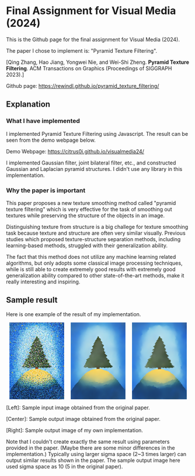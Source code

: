 # Final Assignment for Visual Media (2024)

This is the Github page for the final assignment for Visual Media (2024).

The paper I chose to implement is: "Pyramid Texture Filtering".

[Qing Zhang, Hao Jiang, Yongwei Nie, and Wei-Shi Zheng. **Pyramid Texture Filtering**. ACM Transactions on Graphics (Proceedings of SIGGRAPH 2023).]

Github page: https://rewindl.github.io/pyramid_texture_filtering/
## Explanation
### What I have implemented
I implemented Pyramid Texture Filtering using Javascript. The result can be seen from the demo webpage below.

Demo Webpage: https://citrus0i.github.io/visualmedia24/

I implemented Gaussian filter, joint bilateral filter, etc., and constructed Gaussian and Laplacian pyramid structures.
I didn't use any library in this implementation.

### Why the paper is important
This paper proposes a new texture smoothing method called "pyramid texture filtering" which is very effective for the task of smoothing out textures while preserving the structure of the objects in an image.

Distinguishing texture from structure is a big challege for texture smoothing task because texture and structure are often very similar visually. 
Previous studies which proposed texture-structure separation methods, including learning-based methods, struggled with their generalization ability.

The fact that this method does not utilize any machine learning related algorithms, but only adopts some classical image processing techniques, 
while is still able to create extremely good results with extremely good generalization ability compared to other state-of-the-art methods, make it really interesting and inspiring.

## Sample result
Here is one example of the result of my implementation.

<div style="display: flex; justify-content: space-around;">
  <img src="images/sample_input.png" alt="Sample Input" width="150" height="210">
  <img src="images/sample_result.png" alt="Sample Result" width="150" height="210">
  <img src="images/sample_my_result.png" alt="My Result" width="150" height="210">
</div>

[Left]: Sample input image obtained from the original paper.

[Center]: Sample output image obtained from the original paper.

[Right]: Sample output image of my own implementation.

Note that I couldn't create exactly the same result using parameters provided in the paper. (Maybe there are some minor differences in the implementation.)
Typically using larger sigma space (2~3 times larger) can output similar results shown in the paper. The sample output image here used sigma space as 10 (5 in the original paper).
